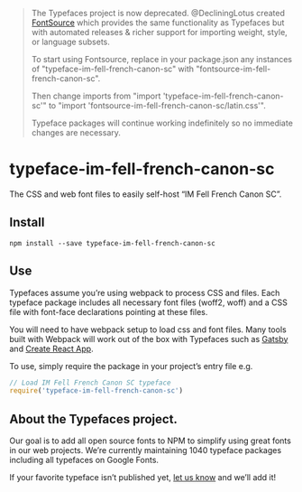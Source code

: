 >The Typefaces project is now deprecated. @DecliningLotus created
[FontSource](https://github.com/fontsource/fontsource) which provides the
same functionality as Typefaces but with automated releases & richer
support for importing weight, style, or language subsets.
>
>To start using Fontsource, replace in your package.json any instances of
"typeface-im-fell-french-canon-sc" with "fontsource-im-fell-french-canon-sc".
>
> Then change imports from "import 'typeface-im-fell-french-canon-sc'" to "import 'fontsource-im-fell-french-canon-sc/latin.css'".
>
>Typeface packages will continue working indefinitely so no immediate
>changes are necessary.

# typeface-im-fell-french-canon-sc

The CSS and web font files to easily self-host “IM Fell French Canon SC”.

## Install

`npm install --save typeface-im-fell-french-canon-sc`

## Use

Typefaces assume you’re using webpack to process CSS and files. Each typeface
package includes all necessary font files (woff2, woff) and a CSS file with
font-face declarations pointing at these files.

You will need to have webpack setup to load css and font files. Many tools built
with Webpack will work out of the box with Typefaces such as [Gatsby](https://github.com/gatsbyjs/gatsby)
and [Create React App](https://github.com/facebookincubator/create-react-app).

To use, simply require the package in your project’s entry file e.g.

```javascript
// Load IM Fell French Canon SC typeface
require('typeface-im-fell-french-canon-sc')
```

## About the Typefaces project.

Our goal is to add all open source fonts to NPM to simplify using great fonts in
our web projects. We’re currently maintaining 1040 typeface packages
including all typefaces on Google Fonts.

If your favorite typeface isn’t published yet, [let us know](https://github.com/KyleAMathews/typefaces)
and we’ll add it!
